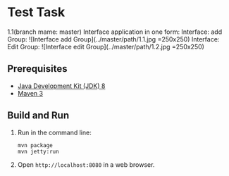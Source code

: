 Test Task
=========
1.1(branch mame: master) Interface application in one form:
Interface: add Group:
![Interface add Group](../master/path/1.1.jpg =250x250)
Interface: Edit Group:
![Interface edit Group](../master/path/1.2.jpg =250x250)

Prerequisites
-------------

* [Java Development Kit (JDK) 8](http://www.oracle.com/technetwork/java/javase/downloads/jdk8-downloads-2133151.html)
* [Maven 3](https://maven.apache.org/download.cgi)

Build and Run
-------------

1. Run in the command line:
	```
	mvn package
	mvn jetty:run
	```

2. Open `http://localhost:8080` in a web browser.
